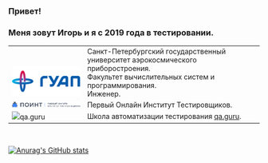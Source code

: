 ### Привет!

### Меня зовут Игорь и я с 2019 года в тестировании.

<table width="100%" border='0'>
   <tr> 
    <td width="30%" valign="bottom"><img title="SUAI" src="images/logo/guap.png"></td><td valign="middle">Санкт-Петербургский государственный университет аэрокосмического приборостроения.</br>Факультет вычислительных систем и программирования.</br>Инженер.</td></tr>
    <tr><td width="30%" valign="bottom"><img title="POINT" src="/images/logo/point.png"></td><td valign="middle">Первый Онлайн Институт Тестировщиков.</br></td>
    <tr><td width="30%" valign="bottom"><img src="/images/qa-guru80.png" <a target="_blank" href="https://qa.guru">qa.guru</a></td><td valign="middle">Школа автоматизации тестирования <a target="_blank" href="https://qa.guru">qa.guru</a>.</td></tr>
   </tr>
  </table>
  </br>

[![Anurag's GitHub stats](https://github-readme-stats.vercel.app/api?username=Bigwatch86)](https://github.com/Bigwatch86/github-readme-stats)
